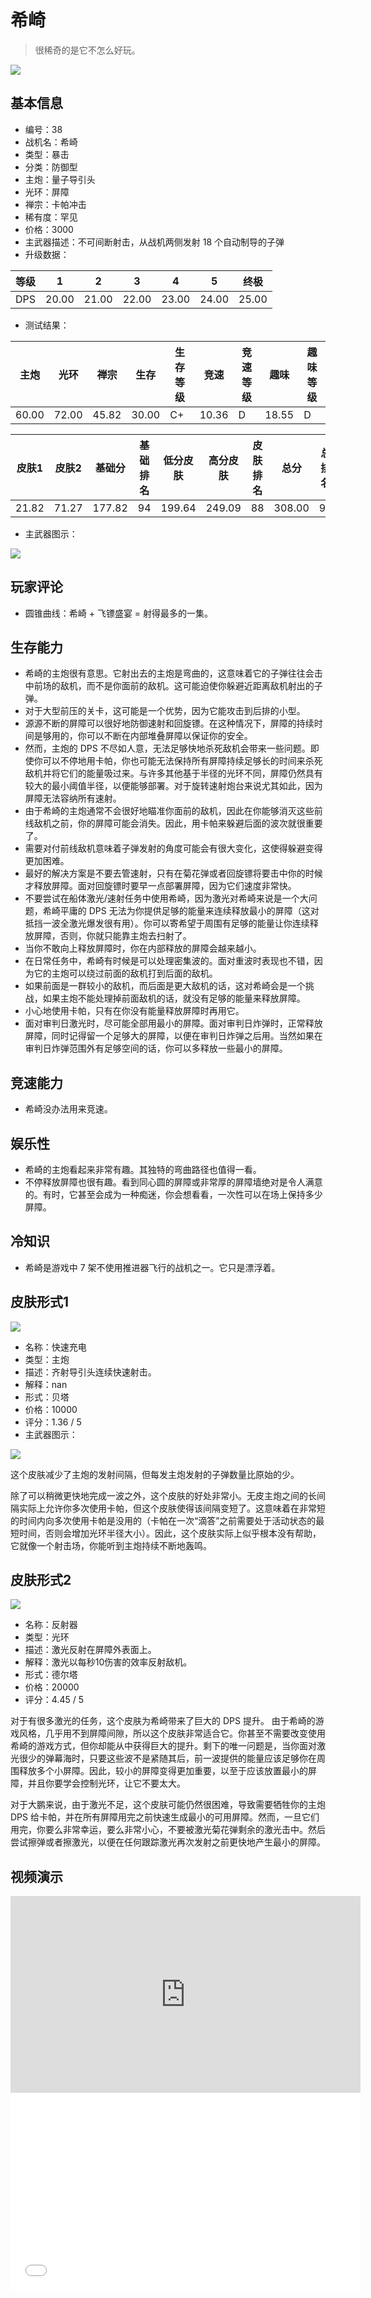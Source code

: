 # 希崎

> 很稀奇的是它不怎么好玩。

<img src="/ships/ship_38.png" style={{zoom:1}}/>

## 基本信息

- 编号：38
- 战机名：希崎
- 类型：暴击
- 分类：防御型
- 主炮：量子导引头
- 光环：屏障
- 禅宗：卡帕冲击
- 稀有度：罕见
- 价格：3000
- 主武器描述：不可间断射击，从战机两侧发射 18 个自动制导的子弹
- 升级数据：

| 等级 | 1 | 2 | 3 | 4 | 5 | 终极 |
|--|--|--|--|--|--|--|
| DPS | 20.00 | 21.00 | 22.00 | 23.00 | 24.00 | 25.00 |

- 测试结果：

| 主炮 | 光环 | 禅宗 | 生存 | 生存等级 | 竞速 | 竞速等级 | 趣味 | 趣味等级 |
|--|--|--|--|--|--|--|--|--|
| 60.00 | 72.00 | 45.82 | 30.00 | C+ | 10.36 | D | 18.55 | D |

| 皮肤1 | 皮肤2 | 基础分 | 基础排名 | 低分皮肤 | 高分皮肤 | 皮肤排名 | 总分 | 总排名 |
|--|--|--|--|--|--|--|--|--|
| 21.82 | 71.27 | 177.82 | 94 | 199.64 | 249.09 | 88 | 308.00 | 93 |

- 主武器图示：

<img src="/illustration/main_38.gif" style={{zoom:1}}/>

## 玩家评论

- 圆锥曲线：希崎 + 飞镖盛宴 = 射得最多的一集。

## 生存能力

- 希崎的主炮很有意思。它射出去的主炮是弯曲的，这意味着它的子弹往往会击中前场的敌机，而不是你面前的敌机。这可能迫使你躲避近距离敌机射出的子弹。
- 对于大型前压的关卡，这可能是一个优势，因为它能攻击到后排的小型。
- 源源不断的屏障可以很好地防御速射和回旋镖。在这种情况下，屏障的持续时间是够用的，你可以不断在内部堆叠屏障以保证你的安全。
- 然而，主炮的 DPS 不尽如人意，无法足够快地杀死敌机会带来一些问题。即使你可以不停地用卡帕，你也可能无法保持所有屏障持续足够长的时间来杀死敌机并将它们的能量吸过来。与许多其他基于半径的光环不同，屏障仍然具有较大的最小阈值半径，以便能够部署。对于旋转速射炮台来说尤其如此，因为屏障无法容纳所有速射。
- 由于希崎的主炮通常不会很好地瞄准你面前的敌机，因此在你能够消灭这些前线敌机之前，你的屏障可能会消失。因此，用卡帕来躲避后面的波次就很重要了。
- 需要对付前线敌机意味着子弹发射的角度可能会有很大变化，这使得躲避变得更加困难。
- 最好的解决方案是不要去管速射，只有在菊花弹或者回旋镖将要击中你的时候才释放屏障。面对回旋镖时要早一点部署屏障，因为它们速度非常快。
- 不要尝试在船体激光/速射任务中使用希崎，因为激光对希崎来说是一个大问题，希崎平庸的 DPS 无法为你提供足够的能量来连续释放最小的屏障（这对抵挡一波全激光爆发很有用）。你可以寄希望于周围有足够的能量让你连续释放屏障，否则，你就只能靠主炮去扫射了。
- 当你不敢向上释放屏障时，你在内部释放的屏障会越来越小。
- 在日常任务中，希崎有时候是可以处理密集波的。面对重波时表现也不错，因为它的主炮可以绕过前面的敌机打到后面的敌机。
- 如果前面是一群较小的敌机，而后面是更大敌机的话，这对希崎会是一个挑战，如果主炮不能处理掉前面敌机的话，就没有足够的能量来释放屏障。
- 小心地使用卡帕，只有在你没有能量释放屏障时再用它。
- 面对审判日激光时，尽可能全部用最小的屏障。面对审判日炸弹时，正常释放屏障，同时记得留一个足够大的屏障，以便在审判日炸弹之后用。当然如果在审判日炸弹范围外有足够空间的话，你可以多释放一些最小的屏障。

## 竞速能力

- 希崎没办法用来竞速。

## 娱乐性

- 希崎的主炮看起来非常有趣。其独特的弯曲路径也值得一看。
- 不停释放屏障也很有趣。看到同心圆的屏障或非常厚的屏障墙绝对是令人满意的。有时，它甚至会成为一种痴迷，你会想看看，一次性可以在场上保持多少屏障。

## 冷知识

- 希崎是游戏中 7 架不使用推进器飞行的战机之一。它只是漂浮着。

## 皮肤形式1

<img src="/ships/ship_38_apex_1.png" style={{zoom:1}}/>

- 名称：快速充电
- 类型：主炮
- 描述：齐射导引头连续快速射击。
- 解释：nan
- 形式：贝塔
- 价格：10000
- 评分：1.36 / 5
- 主武器图示：

<img src="/illustration/main_38_beta.gif" style={{zoom:1}}/>

这个皮肤减少了主炮的发射间隔，但每发主炮发射的子弹数量比原始的少。

除了可以稍微更快地完成一波之外，这个皮肤的好处非常小。无皮主炮之间的长间隔实际上允许你多次使用卡帕，但这个皮肤使得该间隔变短了。这意味着在非常短的时间内向多次使用卡帕是没用的（卡帕在一次“滴答”之前需要处于活动状态的最短时间，否则会增加光环半径大小）。因此，这个皮肤实际上似乎根本没有帮助，它就像一个射击场，你能听到主炮持续不断地轰鸣。

## 皮肤形式2

<img src="/ships/ship_38_apex_2.png" style={{zoom:1}}/>

- 名称：反射器
- 类型：光环
- 描述：激光反射在屏障外表面上。
- 解释：激光以每秒10伤害的效率反射敌机。
- 形式：德尔塔
- 价格：20000
- 评分：4.45 / 5

对于有很多激光的任务，这个皮肤为希崎带来了巨大的 DPS 提升。 由于希崎的游戏风格，几乎用不到屏障间隙，所以这个皮肤非常适合它。你甚至不需要改变使用希崎的游戏方式，但你却能从中获得巨大的提升。剩下的唯一问题是，当你面对激光很少的弹幕海时，只要这些波不是紧随其后，前一波提供的能量应该足够你在周围释放多个小屏障。因此，较小的屏障变得更加重要，以至于应该放置最小的屏障，并且你要学会控制光环，让它不要太大。

对于大鹏来说，由于激光不足，这个皮肤可能仍然很困难，导致需要牺牲你的主炮 DPS 给卡帕，并在所有屏障用完之前快速生成最小的可用屏障。然而，一旦它们用完，你要么非常幸运，要么非常小心，不要被激光菊花弹剩余的激光击中。然后尝试擦弹或者擦激光，以便在任何跟踪激光再次发射之前更快地产生最小的屏障。

## 视频演示

<iframe width="560" height="315" src="https://www.youtube.com/embed/SUFtV5ILRNY?si=2d4BYTeOkg0E7gmD" title="YouTube video player" frameborder="0" allow="accelerometer; autoplay; clipboard-write; encrypted-media; gyroscope; picture-in-picture; web-share" referrerpolicy="strict-origin-when-cross-origin" allowfullscreen></iframe>

<br/>

<iframe width="560" height="315" src="//player.bilibili.com/player.html?aid=693413652&bvid=BV1b24y1z7Ux&cid=981769777&p=1&autoplay=false" scrolling="no" border="0" frameborder="no" allow="accelerometer; autoplay; clipboard-write; encrypted-media; gyroscope; picture-in-picture; web-share" framespacing="0" allowfullscreen="true"> </iframe>